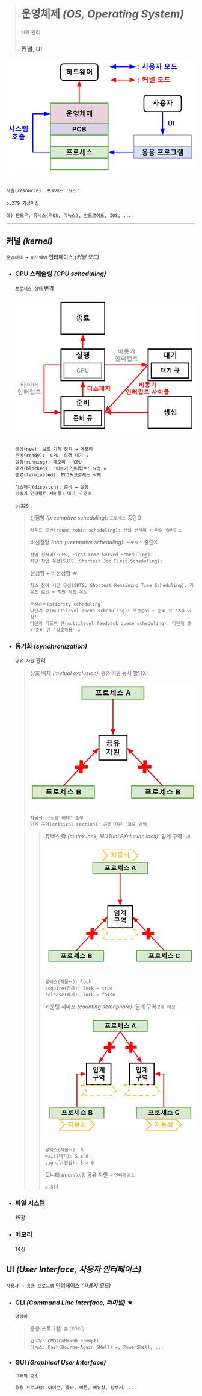 ># 운영체제 *(OS, Operating System)*
>`자원` 관리
>### 커널, UI
###### <img src = 'img/운영체제.png'>
```angular2html
자원(resource): 프로세스 '요소'

p.279 가상머신

예) 윈도우, 유닉스(맥OS, 리눅스), 안드로이드, IOS, ...
```
---

## 커널 *(kernel)*
`운영체제 ↔ 하드웨어` 인터페이스 *(커널 모드)*

+ ### CPU 스케줄링 *(CPU scheduling)*
  `프로세스 상태` 변경
  ###### <img src = 'img/프로세스 상태.png'>
  ```
  생성(new): 보조 기억 장치 → 메모리
  준비(ready): 'CPU' 실행 대기 ★
  실행(running): 메모리 → CPU
  대기(blocked): '비동기 인터럽트' 요청 ★
  종료(terminated): PCD＆프로세스 삭제
  
  디스패치(dispatch): 준비 → 실행
  비동기 인터럽트 사이클: 대기 → 준비
  
  p.329
  ```
  
  >선점형 *(preemptive scheduling)*: `프로세스` 중단O
  >```
  >라운드 로빈(round robin scheduling): 선입 선처리 + 타임 슬라이스
  >``` 
  >
  >비선점형 *(non-preemptive scheduling)*: `프로세스` 중단X 
  >```
  >선입 선처리(FCFS, First Come Served Scheduling)
  >최단 작업 우선(SJFS, Shortest Job First Scheduling):
  >``` 
  >선점형 + 비선점형 ★
  >```
  >최소 잔여 시간 우선(SRTS, Shortest Remaining Time Scheduling): 라운드 로빈 + 최단 작업 우선
  >
  >우선순위(priority scheduling)
  >다단계 큐(multilevel queue scheduling): 우선순위 + 준비 큐 '2개 이상'
  >다단계 피드백 큐(multilevel feedback queue scheduling): 다단계 큐 + 준비 큐 '상호작용' ★
  >``` 
  
+ ### 동기화 *(synchronization)*
  `공유 자원` 관리
  >상호 배제 *(mutual exclusion)*: `공유 자원` 동시 할당X
  >###### <img src = 'img/상호 배제.png'> 
  >```
  >자물쇠: '상호 배제' 도구
  >임계 구역(critical section): 공유 자원 '코드 영역'
  >```
  >
  >>뮤텍스 락 *(mutex lock, MUTual EXclusion lock)*: 임계 구역 `1개`
  >>###### <img src = 'img/뮤텍스 락.png'>  
  >>```
  >>뮤텍스(자물쇠): lock
  >>acquire(잠금): lock = true
  >>release(해제): lock = false
  >>```
  >>
  >>카운팅 세마포 *(counting semaphore)*: 임계 구역 `2개 이상`
  >>###### <img src = 'img/카운팅 세마포.png'>   
  >>``` 
  >>뮤텍스(자물쇠): S
  >>wait(대기): S ≤ 0
  >>signal(진입): S > 0
  >>```
  >>
  >>모니터 *(monitor)*: 공유 자원 + `인터페이스`
  >>```
  >>p.358
  >>```

+ ### 파일 시스템 
  15장

+ ### 메모리
  14장

## UI *(User Interface, 사용자 인터페이스)*
`사용자 ↔ 응용 프로그램` 인터페이스 *(사용자 모드)*

+ ### CLI *(Command Line Interface, 터미널)* ★
  `명령어`
  >응용 프로그램: `쉘` *(shell)*
  >```
  >윈도우: CMD(CoMmanD prompt)
  >리눅스: Bash(Bourne-Again SHell) ★, PowerShell, ... 
  >```

+ ### GUI *(Graphical User Interface)*
  `그래픽 요소`
  ```
  응용 프로그램: 아이콘, 툴바, 버튼, 메뉴창, 탐색기, ...
  ```
